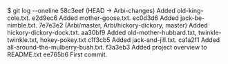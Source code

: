 $ git log --oneline
58c3eef (HEAD -> Arbi-changes) Added old-king-cole.txt.
e2d9ec6 Added mother-goose.txt.
ec0d3d6 Added jack-be-nimble.txt.
7e7e3e2 (Arbi/master, Arbi/hickory-dickory, master) Added hickory-dickory-dock.txt.
aa30bf9 Added old-mother-hubbard.txt, twinkle-twinkle.txt, hokey-pokey.txt
c1f3cb5 Added jack-and-jill.txt.
ca1a2f1 Added all-around-the-mulberry-bush.txt.
f3a3eb3 Added project overview to README.txt
ee765b6 First commit.